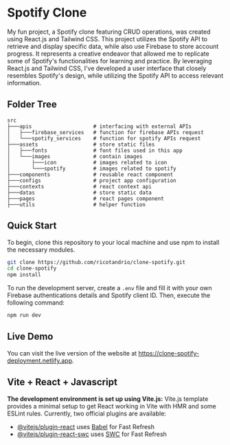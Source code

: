 # Spotify Clone

My fun project, a Spotify clone featuring CRUD operations, was created using React.js and Tailwind CSS. This project utilizes the Spotify API to retrieve and display specific data, while also use Firebase to store account progress. It represents a creative endeavor that allowed me to replicate some of Spotify's functionalities for learning and practice. By leveraging React.js and Tailwind CSS, I've developed a user interface that closely resembles Spotify's design, while utilizing the Spotify API to access relevant information.

## Folder Tree

```
src
├───apis                    # interfacing with external APIs
│   ├───firebase_services   # function for firebase APIs request
│   └───spotify_services    # function for spotify APIs request
├───assets                  # store static files
│   ├───fonts               # font files used in this app
│   └───images              # contain images
│       ├───icon            # images related to icon
│       └───spotify         # images related to spotify
├───components              # reusable react component
├───configs                 # project app configuration
├───contexts                # react context api
├───datas                   # store static data
├───pages                   # react pages component
├───utils                   # helper function
```

## Quick Start

To begin, clone this repository to your local machine and use npm to install the necessary modules.

```bash
git clone https://github.com/ricotandrio/clone-spotify.git
cd clone-spotify
npm install
```

To run the development server, create a `.env` file and fill it with your own Firebase authentications details and Spotify client ID. Then, execute the following command:

```bash
npm run dev
```

## Live Demo

You can visit the live version of the website at https://clone-spotify-deployment.netlify.app.

## Vite + React + Javascript

**The development environment is set up using Vite.js:**
Vite.js template provides a minimal setup to get React working in Vite with HMR and some ESLint rules. Currently, two official plugins are available:

- [@vitejs/plugin-react](https://github.com/vitejs/vite-plugin-react/blob/main/packages/plugin-react/README.md) uses [Babel](https://babeljs.io/) for Fast Refresh
- [@vitejs/plugin-react-swc](https://github.com/vitejs/vite-plugin-react-swc) uses [SWC](https://swc.rs/) for Fast Refresh

